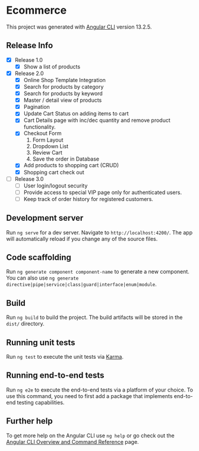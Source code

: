 # Ecommerce

This project was generated with [Angular CLI](https://github.com/angular/angular-cli) version 13.2.5.

## Release Info

- [x] Release 1.0
  - [x] Show a list of products
- [x] Release 2.0
  - [x] Online Shop Template Integration
  - [x] Search for products by category
  - [x] Search for products by keyword
  - [x] Master / detail view of products
  - [x] Pagination
  - [x] Update Cart Status on adding items to cart
  - [x] Cart Details page with inc/dec quantity and remove product functionality.
  - [x] Checkout Form
    1. Form Layout
    2. Dropdown List
    3. Review Cart
    4. Save the order in Database
  - [x] Add products to shopping cart (CRUD)
  - [x] Shopping cart check out
- [ ] Release 3.0
  - [ ] User login/logout security
  - [ ] Provide access to special VIP page only for authenticated users.
  - [ ] Keep track of order history for registered customers.

## Development server

Run `ng serve` for a dev server. Navigate to `http://localhost:4200/`. The app will automatically reload if you change any of the source files.

## Code scaffolding

Run `ng generate component component-name` to generate a new component. You can also use `ng generate directive|pipe|service|class|guard|interface|enum|module`.

## Build

Run `ng build` to build the project. The build artifacts will be stored in the `dist/` directory.

## Running unit tests

Run `ng test` to execute the unit tests via [Karma](https://karma-runner.github.io).

## Running end-to-end tests

Run `ng e2e` to execute the end-to-end tests via a platform of your choice. To use this command, you need to first add a package that implements end-to-end testing capabilities.

## Further help

To get more help on the Angular CLI use `ng help` or go check out the [Angular CLI Overview and Command Reference](https://angular.io/cli) page.
